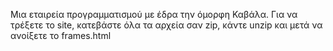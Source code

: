 Μια εταιρεία προγραμματισμού με έδρα την όμορφη Καβάλα.
Για να τρέξετε το site, κατεβάστε όλα τα αρχεία σαν zip, κάντε unzip και μετά να ανοίξετε το frames.html
